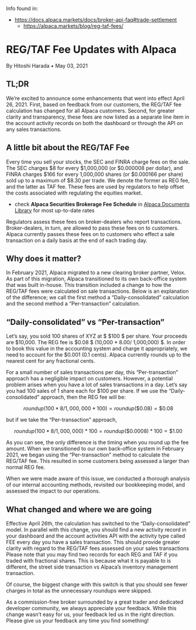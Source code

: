 

Info found in:
- https://docs.alpaca.markets/docs/broker-api-faq#trade-settlement
  - https://alpaca.markets/blog/reg-taf-fees/

# REG/TAF Fee Updates with Alpaca
By Hitoshi Harada • May 03, 2021

## TL;DR
We’re excited to announce some enhancements that went into effect April 26, 2021. First, based on feedback from our customers, the REG/TAF fee calculation has changed for all Alpaca customers. Second, for greater clarity and transparency, these fees are now listed as a separate line item in the account activity records on both the dashboard or through the API on any sales transactions.

## A little bit about the REG/TAF Fee
Every time you sell your stocks, the SEC and FINRA charge fees on the sale. The SEC charges \$8  for every \$1,000,000 (or \$0.000008 per dollar), and FINRA charges \$166 for every 1,000,000 shares (or \$0.000166 per share) sold up to a maximum of \$8.30 per trade. We denote the former as REG fee, and the latter as TAF fee. These fees are used by regulators to help offset the costs associated with regulating the equities market.
- check **Alpaca Securities Brokerage Fee Schedule** in [Alpaca Documents Library](https://alpaca.markets/disclosures) for most up-to-date rates

Regulators assess these fees on broker-dealers who report transactions. Broker-dealers, in turn, are allowed to pass these fees on to customers. Alpaca currently passes these fees on to customers who effect a sale transaction on a daily basis at the end of each trading day.

## Why does it matter?
In February 2021, Alpaca migrated to a new clearing broker partner, Velox. As part of this migration, Alpaca transitioned to its own back-office system that was built in-house. This transition included a change to how the REG/TAF fees were calculated on sale transactions. Below is an explanation of the difference; we call the first method a “Daily-consolidated” calculation and the second method a “Per-transaction” calculation.

## “Daily-consolidated” vs “Per-transaction”
Let’s say, you sold 100 shares of XYZ at $ \$100 $ per share. Your proceeds are \$10,000. The REG fee is \$0.08 $ (10,000 * 8.00/ 1,000,000) $. In order to book this value in the accounting system and charge it appropriately, we need to account for the $0.001 (0.1 cents). Alpaca currently rounds up to the nearest cent for any fractional cents.

For a small number of sales transactions per day, this “Per-transaction” approach has a negligible impact on customers. However, a potential problem arises when you have a lot of sales transactions in a day. Let’s say you had 100 sales of 1 share each for $100 per share. If we use the “Daily-consolidated” approach, then the REG fee will be:

$$ roundup(100 * 8 / 1,000,000 * 100) = roundup(\$0.08) = \$0.08 $$

but if we take the “Per-transaction” approach,

$$ roundup(100 * 8 / 1,000,000) * 100 = roundup(\$0.0008) * 100 = \$1.00 $$

As you can see, the only difference is the timing when you round up the fee amount. When we transitioned to our own back-office system in February 2021, we began using the “Per-transaction” method to calculate the REG/TAF fee. This resulted in some customers being assessed a larger than normal REG fee.

When we were made aware of this issue, we conducted a thorough analysis of our internal accounting methods, revisited our bookkeeping model, and assessed the impact to our operations.

## What changed and where we are going
Effective April 26th, the calculation has switched to the “Daily-consolidated” model. In parallel with this change, you should find a new activity record in your dashboard and the account activities API with the activity type called FEE every day you have a sales transaction. This should provide greater clarity with regard to the REG/TAF fees assessed on your sales transactions Please note that you may find two records for each REG and TAF if you traded with fractional shares. This is because what it is payable to is different, the street side transaction vs Alpaca’s inventory management transaction.

Of course, the biggest change with this switch is that you should see fewer charges in total as the unnecessary roundups were skipped.

As a commission-free broker surrounded by a great trader and dedicated developer community, we always appreciate your feedback. While this change wasn’t easy for us, your feedback led us in the right direction. Please give us your feedback any time you find something!